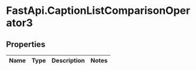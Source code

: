 # FastApi.CaptionListComparisonOperator3

## Properties
Name | Type | Description | Notes
------------ | ------------- | ------------- | -------------
